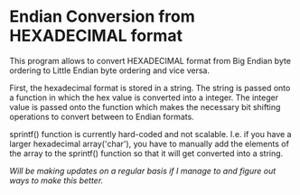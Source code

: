 # Endian Conversion from HEXADECIMAL format

This program allows to convert HEXADECIMAL format from Big Endian byte ordering to Little Endian byte ordering and vice versa.

First, the hexadecimal format is stored in a string. 
The string is passed onto a function in which the hex value is converted into a integer. 
The integer value is passed onto the function which makes the necessary bit shifting operations to convert between to Endian formats.

sprintf() function is currently hard-coded and not scalable. 
I.e. if you have a larger hexadecimal array('char'), you have to manually add the elements of the array to the sprintf() function so that it will get converted into a string. 




_Will be making updates on a regular basis if I manage to and figure out ways to make this better._